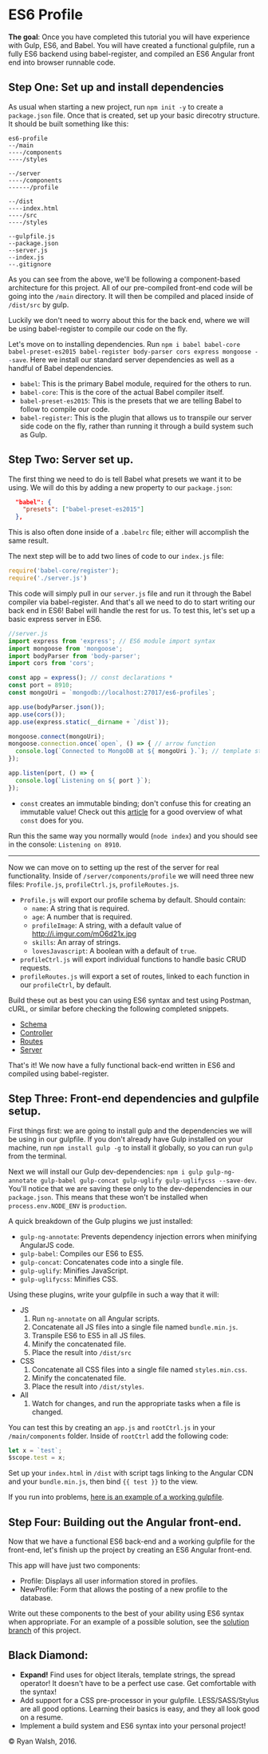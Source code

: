 # ES6 Profile

**The goal**: Once you have completed this tutorial you will have experience with Gulp, ES6, and Babel.
You will have created a functional gulpfile, run a fully ES6 backend using babel-register, and compiled
an ES6 Angular front end into browser runnable code.

## Step One: Set up and install dependencies

As usual when starting a new project, run `npm init -y` to create a `package.json` file.
Once that is created, set up your basic direcotry structure. It should be built something like this:

```
es6-profile
--/main
----/components
----/styles

--/server
----/components
------/profile

--/dist
----index.html
----/src
----/styles

--gulpfile.js
--package.json
--server.js
--index.js
--.gitignore
```

As you can see from the above, we'll be following a component-based architecture for this project.
All of our pre-compiled front-end code will be going into the `/main` directory.
It will then be compiled and placed inside of `/dist/src` by gulp.

Luckily we don't need to worry about this for the back end, where we will be using babel-register
to compile our code on the fly.

Let's move on to installing dependencies.
Run `npm i babel babel-core babel-preset-es2015 babel-register body-parser cors express mongoose --save`.
Here we install our standard server dependencies as well as a handful of Babel dependencies.

* `babel`: This is the primary Babel module, required for the others to run.
* `babel-core`: This is the core of the actual Babel compiler itself.
* `babel-preset-es2015`: This is the presets that we are telling Babel to follow to compile our code.
* `babel-register`: This is the plugin that allows us to transpile our server side code on the fly,
  rather than running it through a build system such as Gulp.

## Step Two: Server set up.

The first thing we need to do is tell Babel what presets we want it to be using.
We will do this by adding a new property to our `package.json`:

```json
  "babel": {
    "presets": ["babel-preset-es2015"]
  },
```

This is also often done inside of a `.babelrc` file; either will accomplish the same result.

The next step will be to add two lines of code to our `index.js` file:

```javascript
require('babel-core/register');
require('./server.js')
```

This code will simply pull in our `server.js` file and run it through the Babel compiler via babel-register.
And that's all we need to do to start writing our back end in ES6! Babel will handle the rest for us.
To test this, let's set up a basic express server in ES6.

```javascript
//server.js
import express from 'express'; // ES6 module import syntax
import mongoose from 'mongoose';
import bodyParser from 'body-parser';
import cors from 'cors';

const app = express(); // const declarations *
const port = 8910;
const mongoUri = `mongodb://localhost:27017/es6-profiles`;

app.use(bodyParser.json());
app.use(cors());
app.use(express.static(__dirname + `/dist`));

mongoose.connect(mongoUri);
mongoose.connection.once(`open`, () => { // arrow function
  console.log(`Connected to MongoDB at ${ mongoUri }.`); // template string
});

app.listen(port, () => {
  console.log(`Listening on ${ port }`);
});
```

  * `const` creates an immutable binding; don't confuse this for creating an immutable value! Check out this
    [article](https://mathiasbynens.be/notes/es6-const) for a good overview of what `const` does for you.

Run this the same way you normally would (`node index`) and you should see in the console: `Listening on 8910`.

--------

Now we can move on to setting up the rest of the server for real functionality.
Inside of `/server/components/profile` we will need three new files:
`Profile.js`, `profileCtrl.js`, `profileRoutes.js`.

* `Profile.js` will export our profile schema by default. Should contain:
  - `name`: A string that is required.
  - `age`: A number that is required.
  - `profileImage`: A string, with a default value of http://i.imgur.com/mO6d21x.jpg
  - `skills`: An array of strings.
  - `lovesJavascript`: A boolean with a default of `true`.
* `profileCtrl.js` will export individual functions to handle basic CRUD requests.
* `profileRoutes.js` will export a set of routes, linked to each function in our `profileCtrl`, by default.

Build these out as best you can using ES6 syntax and test using Postman, cURL, or similar before checking
the following completed snippets.

* [Schema](https://gist.github.com/r-walsh/5d9bbaf70ba47dba4269)
* [Controller](https://gist.github.com/r-walsh/a27b1722287e7595ec5a)
* [Routes](https://gist.github.com/r-walsh/b4e8210b80dc007e622d)
* [Server](https://gist.github.com/r-walsh/53b8909b35726b7bfd29)

That's it! We now have a fully functional back-end written in ES6 and compiled using babel-register.

## Step Three: Front-end dependencies and gulpfile setup.

First things first: we are going to install gulp and the dependencies we will be using in our gulpfile.
If you don't already have Gulp installed on your machine, run `npm install gulp -g` to install it globally,
so you can run `gulp` from the terminal.

Next we will install our Gulp dev-dependencies:
`npm i gulp gulp-ng-annotate gulp-babel gulp-concat gulp-uglify gulp-uglifycss --save-dev`.
You'll notice that we are saving these only to the dev-dependencies in our `package.json`.
This means that these won't be installed when `process.env.NODE_ENV` is `production`.

A quick breakdown of the Gulp plugins we just installed:

* `gulp-ng-annotate`: Prevents dependency injection errors when minifying AngularJS code.
* `gulp-babel`: Compiles our ES6 to ES5.
* `gulp-concat`: Concatenates code into a single file.
* `gulp-uglify`: Minifies JavaScript.
* `gulp-uglifycss`: Minifies CSS.

Using these plugins, write your gulpfile in such a way that it will:

* JS
  1. Run `ng-annotate` on all Angular scripts.
  1. Concatenate all JS files into a single file named `bundle.min.js`.
  1. Transpile ES6 to ES5 in all JS files.
  1. Minify the concatenated file.
  1. Place the result into `/dist/src`
* CSS
  1. Concatenate all CSS files into a single file named `styles.min.css`.
  1. Minify the concatenated file.
  1. Place the result into `/dist/styles`.
* All
  1. Watch for changes, and run the appropriate tasks when a file is changed.

You can test this by creating an `app.js` and `rootCtrl.js` in your `/main/components` folder.
Inside of `rootCtrl` add the following code:

```javascript
let x = `test`;
$scope.test = x;
```

Set up your `index.html` in `/dist` with script tags linking to the Angular CDN and your `bundle.min.js`,
then bind `{{ test }}` to the view.

If you run into problems, [here is an example of a working gulpfile](https://gist.github.com/r-walsh/8b330c0274edbe9691e1).

## Step Four: Building out the Angular front-end.

Now that we have a functional ES6 back-end and a working gulpfile for the front-end, let's finish up
the project by creating an ES6 Angular front-end.

This app will have just two components:
* Profile: Displays all user information stored in profiles.
* NewProfile: Form that allows the posting of a new profile to the database.

Write out these components to the best of your ability using ES6 syntax when appropriate.
For an example of a possible solution, see the [solution branch](https://github.com/r-walsh/es6-profiles/tree/solution) of this project.

## Black Diamond:

* **Expand!** Find uses for object literals, template strings, the spread operator!
  It doesn't have to be a perfect use case. Get comfortable with the syntax!
* Add support for a CSS pre-processor in your gulpfile. LESS/SASS/Stylus are all good options.
  Learning their basics is easy, and they all look good on a resume.
* Implement a build system and ES6 syntax into your personal project!

&copy; Ryan Walsh, 2016.

